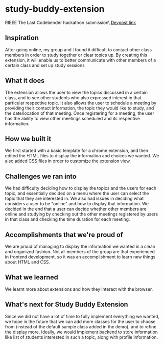 # study-buddy-extension
 RIEEE The Last Codebender hackathon submission\ 
 [Devpost link](https://devpost.com/software/study-buddy-extension) 


## Inspiration
After going online, my group and I found it difficult to contact other class members in order to study together or clear topics up. By creating this extension, it will enable us to better communicate with other members of a certain class and set up study sessions
## What it does
The extension allows the user to view the topics discussed in a certain class, and to see other students who also expressed interest in that particular respective topic. It also allows the user to schedule a meeting by providing their contact information, the topic they would like to study, and the date/location of that meeting. Once registering for a meeting, the user has the ability to view other meetings scheduled and its respective information. 
## How we built it
We first started with a basic template for a chrome extension, and then edited the HTML files to display the information and choices we wanted. We also added CSS files in order to customize the extension view.
## Challenges we ran into
We had difficulty deciding how to display the topics and the users for each topic, and essentially decided on a menu where the user can select the topic that they are interested in. We also had issues in deciding what considers a user to be "online" and how to display that information. We decided in the end that a user can decide whether other members are online and studying by checking out the other meetings registered by users in that class and checking the time duration for each meeting.  
## Accomplishments that we're proud of
We are proud of managing to display the information we wanted in a clean and organized fashion. Not all members of the group are that experienced in frontend development, so it was an accomplishment to learn new things about HTML and CSS.  
## What we learned
We learnt more about extensions and how they interact with the browser. 
## What's next for Study Buddy Extension
Since we did not have a lot of time to fully implement everything we wanted, we hope in the future that we can add more classes for the user to choose from (instead of the default sample class added in the demo), and to refine the display more. Ideally, we would implement backend to store information like list of students interested in such a topic, along with profile information.
